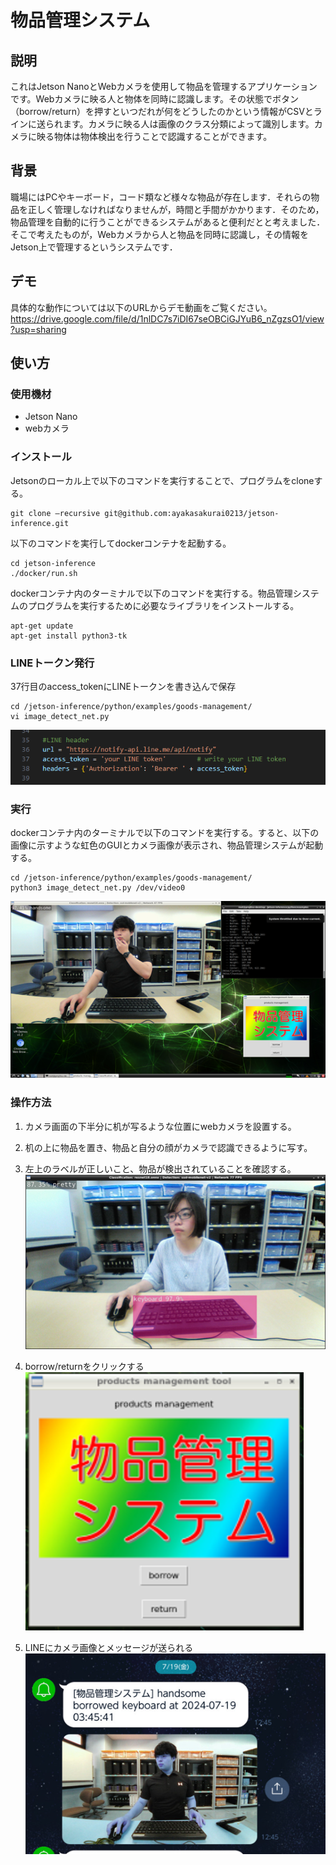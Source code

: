 # 物品管理システム
## 説明
これはJetson NanoとWebカメラを使用して物品を管理するアプリケーションです。Webカメラに映る人と物体を同時に認識します。その状態でボタン（borrow/return）を押すといつだれが何をどうしたのかという情報がCSVとラインに送られます。カメラに映る人は画像のクラス分類によって識別します。カメラに映る物体は物体検出を行うことで認識することができます。

## 背景
職場にはPCやキーボード，コード類など様々な物品が存在します．それらの物品を正しく管理しなければなりませんが，時間と手間がかかります．そのため，物品管理を自動的に行うことができるシステムがあると便利だとと考えました．そこで考えたものが，Webカメラから人と物品を同時に認識し，その情報をJetson上で管理するというシステムです．

## デモ
具体的な動作については以下のURLからデモ動画をご覧ください。
https://drive.google.com/file/d/1nlDC7s7iDI67seOBCiGJYuB6_nZgzsO1/view?usp=sharing

## 使い方
### 使用機材
- Jetson Nano
- webカメラ

### インストール
Jetsonのローカル上で以下のコマンドを実行することで、プログラムをcloneする。
```
git clone –recursive git@github.com:ayakasakurai0213/jetson-inference.git
```

以下のコマンドを実行してdockerコンテナを起動する。
```
cd jetson-inference
./docker/run.sh
```

dockerコンテナ内のターミナルで以下のコマンドを実行する。物品管理システムのプログラムを実行するために必要なライブラリをインストールする。
```
apt-get update
apt-get install python3-tk
```

### LINEトークン発行
37行目のaccess_tokenにLINEトークンを書き込んで保存
```
cd /jetson-inference/python/examples/goods-management/
vi image_detect_net.py
```
![image05](images/image05.png)

### 実行
dockerコンテナ内のターミナルで以下のコマンドを実行する。すると、以下の画像に示すような虹色のGUIとカメラ画像が表示され、物品管理システムが起動する。
```
cd /jetson-inference/python/examples/goods-management/
python3 image_detect_net.py /dev/video0
```
![image01](images/image01.png)

### 操作方法
1. カメラ画面の下半分に机が写るような位置にwebカメラを設置する。

2. 机の上に物品を置き、物品と自分の顔がカメラで認識できるように写す。

3. 左上のラベルが正しいこと、物品が検出されていることを確認する。<br>
![image03](images/image03.png)

4. borrow/returnをクリックする<br>
![image04](images/image04.png)

5. LINEにカメラ画像とメッセージが送られる<br>
![image02](images/image02.png)


